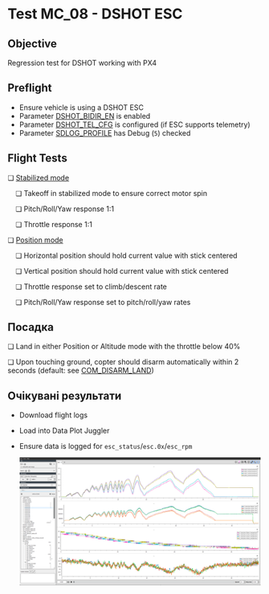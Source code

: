 # Test MC_08 - DSHOT ESC

## Objective

Regression test for DSHOT working with PX4

## Preflight

- Ensure vehicle is using a DSHOT ESC
- Parameter [DSHOT_BIDIR_EN](../advanced_config/parameter_reference.md#DSHOT_BIDIR_EN) is enabled
- Parameter [DSHOT_TEL_CFG](../advanced_config/parameter_reference.md#DSHOT_TEL_CFG) is configured (if ESC supports telemetry)
- Parameter [SDLOG_PROFILE](../advanced_config/parameter_reference.md#SDLOG_PROFILE) has Debug (`5`) checked

## Flight Tests

❏ [Stabilized mode](../flight_modes_mc/manual_stabilized.md)

&nbsp;&nbsp;&nbsp;&nbsp;❏ Takeoff in stabilized mode to ensure correct motor spin

&nbsp;&nbsp;&nbsp;&nbsp;❏ Pitch/Roll/Yaw response 1:1

&nbsp;&nbsp;&nbsp;&nbsp;❏ Throttle response 1:1

❏ [Position mode](../flight_modes_mc/position.md)

&nbsp;&nbsp;&nbsp;&nbsp;❏ Horizontal position should hold current value with stick centered

&nbsp;&nbsp;&nbsp;&nbsp;❏ Vertical position should hold current value with stick centered

&nbsp;&nbsp;&nbsp;&nbsp;❏ Throttle response set to climb/descent rate

&nbsp;&nbsp;&nbsp;&nbsp;❏ Pitch/Roll/Yaw response set to pitch/roll/yaw rates

## Посадка

❏ Land in either Position or Altitude mode with the throttle below 40%

❏ Upon touching ground, copter should disarm automatically within 2 seconds (default: see [COM_DISARM_LAND](../advanced_config/parameter_reference.md#COM_DISARM_LAND))

## Очікувані результати

- Download flight logs
- Load into Data Plot Juggler
- Ensure data is logged for `esc_status`/`esc.0x`/`esc_rpm`

  ![Reference frames](../../assets/test_cards/dshot_log_output.png)
